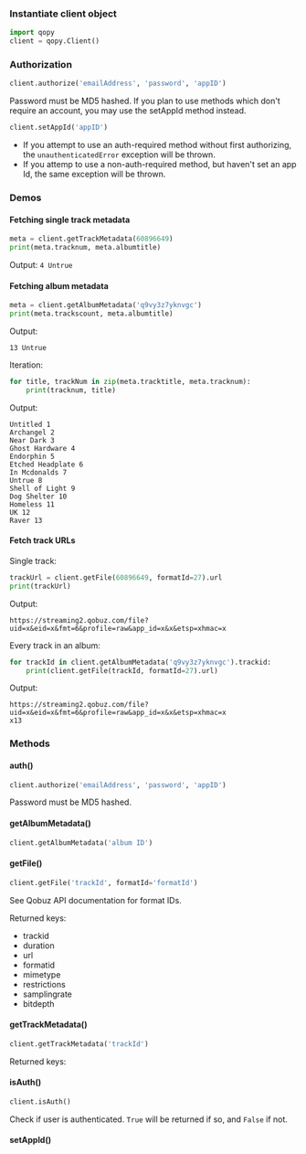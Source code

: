 ### Instantiate client object
```python
import qopy
client = qopy.Client()
```
### Authorization ###
```python
client.authorize('emailAddress', 'password', 'appID')
```
Password must be MD5 hashed. 
If you plan to use methods which don't require an account, you may use the setAppId method instead.
```python
client.setAppId('appID')
```
- If you attempt to use an auth-required method without first authorizing, the `unauthenticatedError` exception will be thrown.
- If you attemp to use a non-auth-required method, but haven't set an app Id, the same exception will be thrown.
### Demos ###
#### Fetching single track metadata ####
```python
meta = client.getTrackMetadata(60896649)
print(meta.tracknum, meta.albumtitle)
```
Output:
`4 Untrue`
#### Fetching album metadata ####
```python
meta = client.getAlbumMetadata('q9vy3z7yknvgc')
print(meta.trackscount, meta.albumtitle)
```
Output: 
```
13 Untrue
```
Iteration:
```python
for title, trackNum in zip(meta.tracktitle, meta.tracknum):
	print(tracknum, title)
```
Output: 
```
Untitled 1  
Archangel 2  
Near Dark 3  
Ghost Hardware 4  
Endorphin 5  
Etched Headplate 6  
In Mcdonalds 7  
Untrue 8  
Shell of Light 9  
Dog Shelter 10  
Homeless 11  
UK 12  
Raver 13  
```
#### Fetch track URLs ####
Single track:
```python
trackUrl = client.getFile(60896649, formatId=27).url
print(trackUrl)
```
Output: 
```
https://streaming2.qobuz.com/file?uid=x&eid=x&fmt=6&profile=raw&app_id=x&x&etsp=xhmac=x
```
Every track in an album:
```python
for trackId in client.getAlbumMetadata('q9vy3z7yknvgc').trackid:
	print(client.getFile(trackId, formatId=27).url)
```
Output: 
```
https://streaming2.qobuz.com/file?uid=x&eid=x&fmt=6&profile=raw&app_id=x&x&etsp=xhmac=x
x13
```
### Methods ###
#### auth() ####
```python
client.authorize('emailAddress', 'password', 'appID')
```
Password must be MD5 hashed.
#### getAlbumMetadata() ####
```python
client.getAlbumMetadata('album ID')
```
#### getFile() ####
```python
client.getFile('trackId', formatId='formatId')
```
See Qobuz API documentation for format IDs.

Returned keys:
- trackid
- duration
- url
- formatid
- mimetype
- restrictions
- samplingrate
- bitdepth

#### getTrackMetadata() ####
```python
client.getTrackMetadata('trackId')
```
Returned keys:

#### isAuth() ####
```python
client.isAuth()
```
Check if user is authenticated. 
`True` will be returned if so, and `False` if not.

#### setAppId() ####
